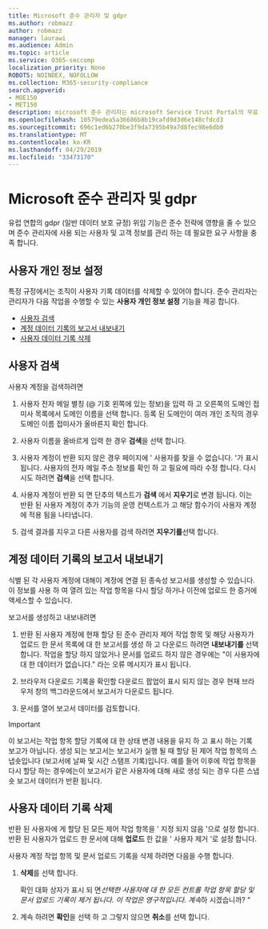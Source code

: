 ```yaml
---
title: Microsoft 준수 관리자 및 gdpr
ms.author: robmazz
author: robmazz
manager: laurawi
ms.audience: Admin
ms.topic: article
ms.service: O365-seccomp
localization_priority: None
ROBOTS: NOINDEX, NOFOLLOW
ms.collection: M365-security-compliance
search.appverid:
- MOE150
- MET150
description: microsoft 준수 관리자는 microsoft Service Trust Portal의 무료 워크플로 기반 위험 평가 도구입니다. 준수 관리자를 사용 하면 Microsoft 클라우드 서비스와 관련 된 규정 준수 활동을 추적, 할당 및 확인할 수 있습니다.
ms.openlocfilehash: 10579edea5a36686b8b19cafd9d3d6e148cfdcd3
ms.sourcegitcommit: 696c1ed6b270be3f9da7395b49a7d8fec98e6db0
ms.translationtype: MT
ms.contentlocale: ko-KR
ms.lasthandoff: 04/29/2019
ms.locfileid: "33473170"
---
```

# <a name="microsoft-compliance-manager-and-the-gdpr"></a>Microsoft 준수 관리자 및 gdpr

유럽 연합의 gdpr (일반 데이터 보호 규정) 위임 기능은 준수 전략에 영향을 줄 수 있으며 준수 관리자에 사용 되는 사용자 및 고객 정보를 관리 하는 데 필요한 요구 사항을 충족 합니다.

## <a name="user-privacy-settings"></a>사용자 개인 정보 설정

특정 규정에서는 조직이 사용자 기록 데이터를 삭제할 수 있어야 합니다. 준수 관리자는 관리자가 다음 작업을 수행할 수 있는 **사용자 개인 정보 설정** 기능을 제공 합니다.
  
- [사용자 검색](#search-for-a-user)
- [계정 데이터 기록의 보고서 내보내기](#export-a-report-of-account-data-history)
- [사용자 데이터 기록 삭제](#delete-user-data-history)
  
## <a name="search-for-a-user"></a>사용자 검색

사용자 계정을 검색하려면
  
1. 사용자 전자 메일 별칭 (@ 기호 왼쪽에 있는 정보)을 입력 하 고 오른쪽의 도메인 접미사 목록에서 도메인 이름을 선택 합니다. 등록 된 도메인이 여러 개인 조직의 경우 도메인 이름 접미사가 올바른지 확인 합니다.

2. 사용자 이름을 올바르게 입력 한 경우 **검색**을 선택 합니다.

3. 사용자 계정이 반환 되지 않은 경우 페이지에 ' 사용자를 찾을 수 없습니다. '가 표시 됩니다. 사용자의 전자 메일 주소 정보를 확인 하 고 필요에 따라 수정 합니다. 다시 시도 하려면 **검색**을 선택 합니다.

4. 사용자 계정이 반환 되 면 단추의 텍스트가 **검색** 에서 **지우기**로 변경 됩니다. 이는 반환 된 사용자 계정이 추가 기능의 운영 컨텍스트가 고 해당 함수가이 사용자 계정에 적용 됨을 나타냅니다.

5. 검색 결과를 지우고 다른 사용자를 검색 하려면 **지우기를**선택 합니다.

## <a name="export-a-report-of-account-data-history"></a>계정 데이터 기록의 보고서 내보내기

식별 된 각 사용자 계정에 대해이 계정에 연결 된 종속성 보고서를 생성할 수 있습니다. 이 정보를 사용 하 여 열려 있는 작업 항목을 다시 할당 하거나 이전에 업로드 한 증거에 액세스할 수 있습니다.
  
 보고서를 생성하고 내보내려면
  
1. 반환 된 사용자 계정에 현재 할당 된 준수 관리자 제어 작업 항목 및 해당 사용자가 업로드 한 문서 목록에 대 한 보고서를 생성 하 고 다운로드 하려면 **내보내기를** 선택 합니다. 작업을 할당 하지 않았거나 문서를 업로드 하지 않은 경우에는 "이 사용자에 대 한 데이터가 없습니다." 라는 오류 메시지가 표시 됩니다.

2. 브라우저 다운로드 기록을 확인할 다운로드 팝업이 표시 되지 않는 경우 현재 브라우저 창의 백그라운드에서 보고서가 다운로드 됩니다.

3. 문서를 열어 보고서 데이터를 검토합니다.

> [!IMPORTANT]
> 이 보고서는 작업 항목 할당 기록에 대 한 상태 변경 내용을 유지 하 고 표시 하는 기록 보고가 아닙니다. 생성 되는 보고서는 보고서가 실행 될 때 할당 된 제어 작업 항목의 스냅숏입니다 (보고서에 날짜 및 시간 스탬프 기록)입니다. 예를 들어 이후에 작업 항목을 다시 할당 하는 경우에는이 보고서가 같은 사용자에 대해 새로 생성 되는 경우 다른 스냅숏 보고서 데이터가 반환 됩니다.
  
## <a name="delete-user-data-history"></a>사용자 데이터 기록 삭제

반환 된 사용자에 게 할당 된 모든 제어 작업 항목을 ' 지정 되지 않음 '으로 설정 합니다. 반환 된 사용자가 업로드 한 문서에 대해 **업로드** 한 값을 ' 사용자 제거 '로 설정 합니다.
  
사용자 계정 작업 항목 및 문서 업로드 기록을 삭제 하려면 다음을 수행 합니다.
  
1. **삭제**를 선택 합니다.

    확인 대화 상자가 표시 되 면*선택한 사용자에 대 한 모든 컨트롤 작업 항목 할당 및 문서 업로드 기록이 제거 됩니다. 이 작업은 영구적입니다. 계속*하 시겠습니까? "

2. 계속 하려면 **확인**을 선택 하 고 그렇지 않으면 **취소**를 선택 합니다.